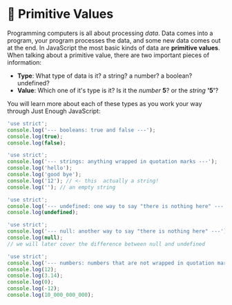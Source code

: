 # 🥚 Primitive Values

Programming computers is all about processing _data_. Data comes into a program,
your program processes the data, and some new data comes out at the end. In
JavaScript the most basic kinds of data are **primitive values**. When talking
about a primitive value, there are two important pieces of information:

- **Type**: What type of data is it? a string? a number? a boolean? undefined?
- **Value**: Which one of it's type is it? Is it the _number_ **5**? or the
  _string_ **'5'**?

You will learn more about each of these types as you work your way through Just
Enough JavaScript:

```js
'use strict';
console.log('--- booleans: true and false ---');
console.log(true);
console.log(false);
```

```js
'use strict';
console.log('--- strings: anything wrapped in quotation marks ---');
console.log('hello');
console.log('good bye');
console.log('12'); // <- this  actually a string!
console.log(''); // an empty string
```

```js
'use strict';
console.log('--- undefined: one way to say "there is nothing here" ---');
console.log(undefined);
```

```js
'use strict';
console.log('--- null: another way to say "there is nothing here" ---');
console.log(null);
// we will later cover the difference between null and undefined
```

```js
'use strict';
console.log('--- numbers: numbers that are not wrapped in quotation marks ---');
console.log(12);
console.log(3.14);
console.log(0);
console.log(-12);
console.log(10_000_000_000);
```
